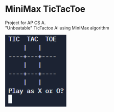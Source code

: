 # MiniMax TicTacToe 
Project for AP CS A. <br>"Unbeatable" TicTactoe AI using MiniMax algorithm

<img src = "TicTacToe.png" width ="200">

